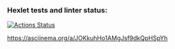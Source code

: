 ### Hexlet tests and linter status:
[![Actions Status](https://github.com/EweParo4ky/frontend-project-46/workflows/hexlet-check/badge.svg)](https://github.com/EweParo4ky/frontend-project-46/actions)

https://asciinema.org/a/JOKkuhHo1AMgJsf9dkQpHSpYh
